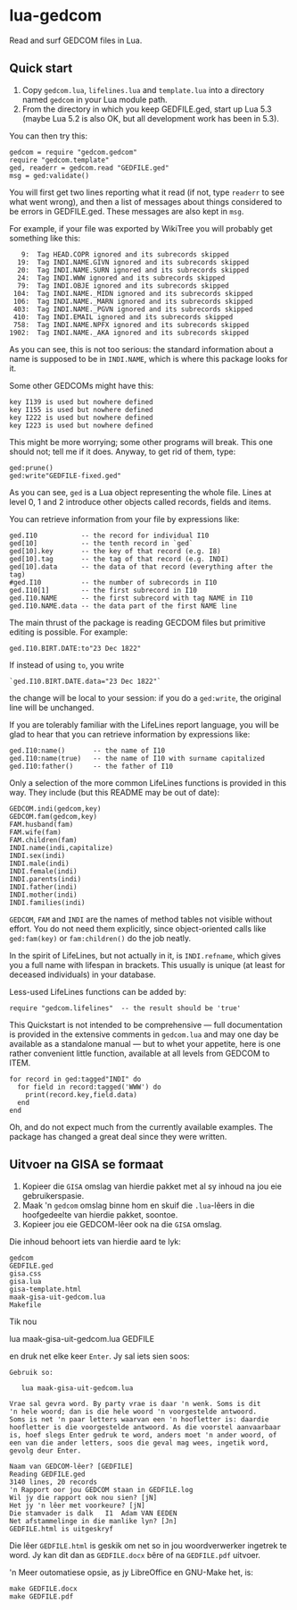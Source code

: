 # lua-gedcom
Read and surf GEDCOM files in Lua.

## Quick start

1. Copy `gedcom.lua`, `lifelines.lua` and `template.lua` into a directory named `gedcom` in your Lua module path.  
2. From the directory in which you keep GEDFILE.ged, start up Lua 5.3 (maybe Lua 5.2 is also OK, but all development work has been in 5.3).

You can then try this:

    gedcom = require "gedcom.gedcom"
    require "gedcom.template"
    ged, readerr = gedcom.read "GEDFILE.ged"
    msg = ged:validate()

You will first get two lines reporting what it read (if not, type `readerr` to see what went wrong), and then a list of messages about things considered to be errors in GEDFILE.ged. These messages are also kept in `msg`.

For example, if your file was exported by WikiTree you will probably get something like this:

       9:  Tag HEAD.COPR ignored and its subrecords skipped
      19:  Tag INDI.NAME.GIVN ignored and its subrecords skipped
      20:  Tag INDI.NAME.SURN ignored and its subrecords skipped
      24:  Tag INDI.WWW ignored and its subrecords skipped
      79:  Tag INDI.OBJE ignored and its subrecords skipped
     104:  Tag INDI.NAME._MIDN ignored and its subrecords skipped
     106:  Tag INDI.NAME._MARN ignored and its subrecords skipped
     403:  Tag INDI.NAME._PGVN ignored and its subrecords skipped
     410:  Tag INDI.EMAIL ignored and its subrecords skipped
     758:  Tag INDI.NAME.NPFX ignored and its subrecords skipped
    1902:  Tag INDI.NAME._AKA ignored and its subrecords skipped

As you can see, this is not too serious: the standard information about a name is supposed to be in `INDI.NAME`, which is where this package looks for it.

Some other GEDCOMs might have this:

    key I139 is used but nowhere defined
    key I155 is used but nowhere defined
    key I222 is used but nowhere defined
    key I223 is used but nowhere defined

This might be more worrying; some other programs will break. This one should not; tell me if it does. Anyway, to get rid of them, type:

    ged:prune()
    ged:write"GEDFILE-fixed.ged"

As you can see, `ged` is a Lua object representing the whole file. Lines at level 0, 1 and 2 introduce other objects called records, fields and items.

You can retrieve information from your file by expressions like:

    ged.I10           -- the record for individual I10
    ged[10]           -- the tenth record in `ged`
    ged[10].key       -- the key of that record (e.g. I8)
    ged[10].tag       -- the tag of that record (e.g. INDI)
    ged[10].data      -- the data of that record (everything after the tag)
    #ged.I10          -- the number of subrecords in I10
    ged.I10[1]        -- the first subrecord in I10
    ged.I10.NAME      -- the first subrecord with tag NAME in I10
    ged.I10.NAME.data -- the data part of the first NAME line

The main thrust of the package is reading GECDOM files but primitive editing is possible. For example:

    ged.I10.BIRT.DATE:to"23 Dec 1822"

If instead of using `to`, you write 

    `ged.I10.BIRT.DATE.data="23 Dec 1822"` 

the change will be local to your session: if you do a `ged:write`, the original line will be unchanged.

If you are tolerably familiar with the LifeLines report language, you will be glad to hear that you can retrieve information by expressions like:

    ged.I10:name()       -- the name of I10
    ged.I10:name(true)   -- the name of I10 with surname capitalized
    ged.I10:father()     -- the father of I10

Only a selection of the more common LifeLines functions is provided in this way. They include (but this README may be out of date):

    GEDCOM.indi(gedcom,key)
    GEDCOM.fam(gedcom,key)
    FAM.husband(fam)
    FAM.wife(fam)
    FAM.children(fam)
    INDI.name(indi,capitalize)
    INDI.sex(indi)
    INDI.male(indi)
    INDI.female(indi)
    INDI.parents(indi)
    INDI.father(indi)
    INDI.mother(indi)
    INDI.families(indi)

`GEDCOM`, `FAM` and `INDI` are the names of method tables not visible without effort. You do not need them explicitly, since object-oriented calls like `ged:fam(key)` or `fam:children()` do the job neatly.

In the spirit of LifeLines, but not actually in it, is `INDI.refname`, which gives you a full name with lifespan in brackets. This usually is unique (at least for deceased individuals) in your database. 

Less-used LifeLines functions can be added by:

    require "gedcom.lifelines"  -- the result should be 'true'

This Quickstart is not intended to be comprehensive — full documentation is provided in the extensive comments in `gedcom.lua` and may one day be available as a standalone manual — but to whet your appetite, here is one rather convenient little function, available at all levels from GEDCOM to ITEM.

    for record in ged:tagged"INDI" do
      for field in record:tagged('WWW') do
        print(record.key,field.data)
      end
    end

Oh, and do not expect much from the currently available examples. The package has changed a great deal since they were written.

## Uitvoer na GISA se formaat

1. Kopieer die `GISA` omslag van hierdie pakket met al sy inhoud na jou eie gebruikerspasie. 
2. Maak 'n `gedcom` omslag binne hom en skuif die `.lua`-lêers in die hoofgedeelte van hierdie pakket, soontoe.
3. Kopieer jou eie GEDCOM-lêer ook na die `GISA` omslag.

Die inhoud behoort iets van hierdie aard te lyk:

    gedcom
    GEDFILE.ged
    gisa.css
    gisa.lua
    gisa-template.html
    maak-gisa-uit-gedcom.lua
    Makefile

Tik nou 

   lua maak-gisa-uit-gedcom.lua GEDFILE

en druk net elke keer `Enter`. Jy sal iets sien soos:

    Gebruik so: 
    
       lua maak-gisa-uit-gedcom.lua 
    
    Vrae sal gevra word. By party vrae is daar 'n wenk. Soms is dit 
    'n hele woord; dan is die hele woord 'n voorgestelde antwoord.
    Soms is net 'n paar letters waarvan een 'n hoofletter is: daardie 
    hoofletter is die voorgestelde antwoord. As die voorstel aanvaarbaar 
    is, hoef slegs Enter gedruk te word, anders moet 'n ander woord, of
    een van die ander letters, soos die geval mag wees, ingetik word,
    gevolg deur Enter.
    
    Naam van GEDCOM-lêer? [GEDFILE]
    Reading GEDFILE.ged
    3140 lines, 20 records
    'n Rapport oor jou GEDCOM staan in GEDFILE.log
    Wil jy die rapport ook nou sien? [jN]
    Het jy 'n lêer met voorkeure? [jN]
    Die stamvader is dalk	I1	Adam VAN EEDEN 
    Net afstammelinge in die manlike lyn? [Jn]
    GEDFILE.html is uitgeskryf 
    
Die lêer `GEDFILE.html` is geskik om net so in jou woordverwerker ingetrek te word. Jy kan dit dan as `GEDFILE.docx` bêre of na `GEDFILE.pdf` uitvoer.

'n Meer outomatiese opsie, as jy LibreOffice en GNU-Make het, is:

    make GEDFILE.docx
    make GEDFILE.pdf


